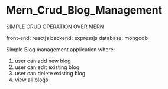 # Mern_Crud_Blog_Management

SIMPLE CRUD OPERATION OVER MERN

front-end: reactjs
backend: expressjs 
database: mongodb

Simple Blog management application where:
1. user can add new blog
2. user can edit existing blog
3. user can delete existing blog
4. view all blogs 
